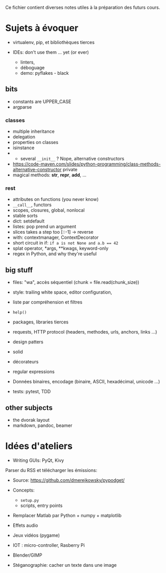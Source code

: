 Ce fichier contient diverses notes utiles à la préparation des futurs cours.

# Sujets à évoquer

* virtualenv, pip, et bibliothèques tierces

* IDEs: don't use them ... yet (or ever)
    * linters,
    * déboguage
    * demo: pyflakes - black

## bits

* constants are UPPER_CASE
* argparse

### classes
* multiple inheritance
* delegation
* properties on classes
* isinstance
*   * several `__init__` ? Nope, alternative constructors
   * https://code-maven.com/slides/python-programming/class-methods-alternative-constructor private
* magical methods: __str__, __repr__, __add__, ...

### rest

* attributes on functions (you never know)
* `__call__`, functors
* scopes, closures, global, nonlocal
* stable sorts
* dict: setdefault
* listes: pop prend un argument
* slices takes a step too [::-1] -> reverse
* with: contextmanager, ContextDecorator
* short circuit in if: `if a is not None and a.b == 42`
* splat operator, *args, **kwags, keyword-only
* regex in Python, and why they're useful

## big stuff

* files: "wa", accès séquentiel (chunk = file.read(chunk_size))
* style: trailing white space, editor configuration,
* liste par compréhension et filtres
* `help()`
* packages, libraries tierces
* requests, HTTP protocol (headers, methodes, urls, anchors, links ...)

* design patters
* solid

* décorateurs
* regular expressions
* Données binaires, encodage (binaire, ASCII, hexadécimal, unicode ...)

* tests: pytest, TDD

## other subjects

* the dvorak layout
* markdown, pandoc, beamer

# Idées d'ateliers

 * Writing GUIs: PyQt, Kivy

Parser du RSS et télécharger les émissions:

  * Source: https://github.com/dmerejkowsky/pypodget/
  * Concepts:
     * `setup.py`
     * scripts, entry points

* Remplacer Matlab par Python + numpy + matplotlib
* Effets audio
* Jeux vidéos (pygame)
* IOT : micro-controller, Rasberry Pi
* Blender/GIMP
* Stéganographie: cacher un texte dans une image
